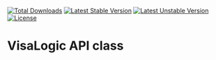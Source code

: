 [![Total Downloads](https://poser.pugx.org/visalogic/api/d/total.svg)](https://packagist.org/packages/visalogic/api)
[![Latest Stable Version](https://poser.pugx.org/visalogic/api/v/stable.svg)](https://packagist.org/packages/visalogic/api)
[![Latest Unstable Version](https://poser.pugx.org/visalogic/api/v/unstable.svg)](https://packagist.org/packages/visalogic/api)
[![License](https://poser.pugx.org/visalogic/api/license.svg)](https://packagist.org/packages/visalogic/api)

# VisaLogic API class
